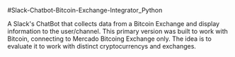 #Slack-Chatbot-Bitcoin-Exchange-Integrator_Python

A Slack's ChatBot that collects data from a Bitcoin Exchange and display information to the user/channel. This primary version was built to work with Bitcoin, connecting to Mercado Bitcoing Exchange only. The idea is to evaluate it to work with distinct cryptocurrencys and exchanges. 
